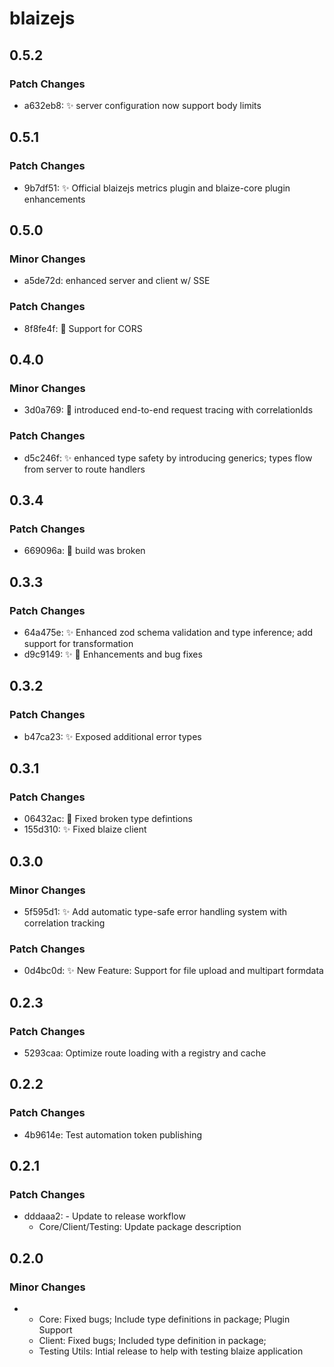 # blaizejs

## 0.5.2

### Patch Changes

- a632eb8: ✨ server configuration now support body limits

## 0.5.1

### Patch Changes

- 9b7df51: ✨ Official blaizejs metrics plugin and blaize-core plugin enhancements

## 0.5.0

### Minor Changes

- a5de72d: enhanced server and client w/ SSE

### Patch Changes

- 8f8fe4f: 🚀 Support for CORS

## 0.4.0

### Minor Changes

- 3d0a769: 🚀 introduced end-to-end request tracing with correlationIds

### Patch Changes

- d5c246f: ✨ enhanced type safety by introducing generics; types flow from server to route handlers

## 0.3.4

### Patch Changes

- 669096a: 🐛 build was broken

## 0.3.3

### Patch Changes

- 64a475e: ✨ Enhanced zod schema validation and type inference; add support for transformation
- d9c9149: ✨ 🐛 Enhancements and bug fixes

## 0.3.2

### Patch Changes

- b47ca23: ✨ Exposed additional error types

## 0.3.1

### Patch Changes

- 06432ac: 🔨 Fixed broken type defintions
- 155d310: ✨ Fixed blaize client

## 0.3.0

### Minor Changes

- 5f595d1: ✨ Add automatic type-safe error handling system with correlation tracking

### Patch Changes

- 0d4bc0d: ✨ New Feature: Support for file upload and multipart formdata

## 0.2.3

### Patch Changes

- 5293caa: Optimize route loading with a registry and cache

## 0.2.2

### Patch Changes

- 4b9614e: Test automation token publishing

## 0.2.1

### Patch Changes

- dddaaa2: - Update to release workflow
  - Core/Client/Testing: Update package description

## 0.2.0

### Minor Changes

- - Core: Fixed bugs; Include type definitions in package; Plugin Support
  - Client: Fixed bugs; Included type definition in package;
  - Testing Utils: Intial release to help with testing blaize application
